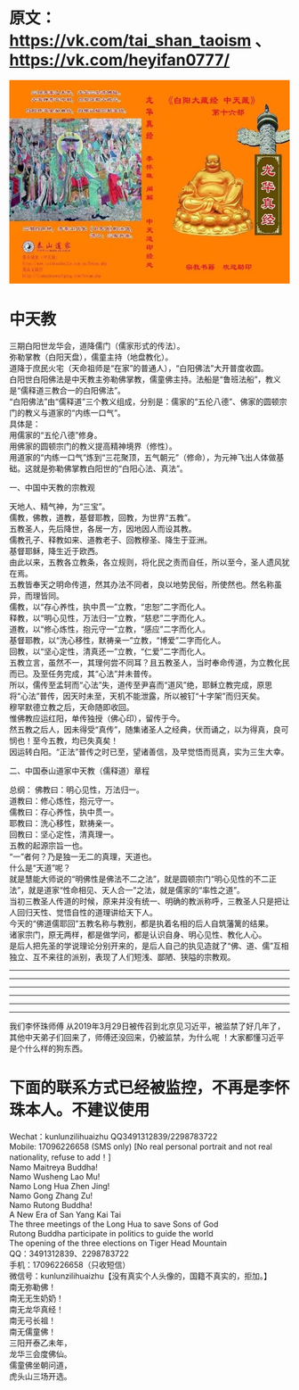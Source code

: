 # 原文：https://vk.com/tai_shan_taoism 、https://vk.com/heyifan0777/


![](/1.jpg)
# 中天教
三期白阳世龙华会，道降儒门（儒家形式的传法）。 \
弥勒掌教（白阳天盘），儒童主持（地盘教化）。 \
道降于庶民火宅（天命祖师是“在家”的普通人），“白阳佛法”大开普度收圆。\
白阳世白阳佛法是中天教主弥勒佛掌教，儒童佛主持。法船是“鲁班法船”，教义是“儒释道三教合一的白阳佛法”。 \
“白阳佛法”由“儒释道”三个教义组成，分别是：儒家的“五伦八德”、佛家的圆顿宗门的教义与道家的“内练一口气”。 \
具体是： \
用儒家的“五伦八德”修身。 \
用佛家的圆顿宗门的教义提高精神境界（修性）。 \
用道家的“内练一口气”炼到“三花聚顶，五气朝元”（修命），为元神飞出人体做基础。这就是弥勒佛掌教白阳世的“白阳心法、真法”。



一、中国中天教的宗教观

天地人、精气神，为“三宝”。 \
儒教，佛教，道教，基督耶教，回教，为世界“五教”。 \
五教圣人，先后降世，各居一方，因地因人而设其教。 \
儒教孔子、释教如来、道教老子、回教穆圣、降生于亚洲。 \
基督耶稣，降生近于欧西。 \
由此以来，五教各立教条，各立规则，将化民之责而自任，所以至今，圣人遗风犹在焉。 \
五教皆奉天之明命传道，然其办法不同者，良以地势民俗，所使然也。然名称虽异，而理皆同。 \
儒教，以“存心养性，执中贯一”立教，“忠恕”二字而化人。 \
释教，以“明心见性，万法归一”立教，“慈悲”二字而化人。 \
道教，以“修心炼性，抱元守一”立教，“感应”二字而化人。 \
基督耶教，以“洗心移性，默祷亲一”立教，“博爱”二字而化人。 \
回教，以“坚心定性，清真还一”立教，“仁爱”二字而化人。 \
五教立言，虽然不一，其理何尝不同耳？且五教圣人，当时奉命传道，为立教化民而已。及至任务完成，其“心法”并未普传。 \
所以，儒传至孟轲而“心法”失，道传至尹喜而“道风”绝，耶稣立教完成，原思将“心法”普传，因天时未至，天机不能泄露，所以被钉“十字架”而归天矣。 \
穆罕默德立教之后，天命随即收回。 \
惟佛教应运红阳，单传独授（佛心印），留传于今。 \
然五教之后人，因未得受“真传”，随集诸圣人之经典，伏而诵之，以为得真，良可悯也！至今五教，均已失真矣！ \
因运转白阳。“正法”普传之时已至，望诸善信，及早觉悟而觅真，实为三生大幸。 

二、中国泰山道家中天教（儒释道）章程

总纲： 
佛教曰：明心见性，万法归一。 \
道教曰：修心炼性，抱元守一。 \
儒教曰：存心养性，执中贯一。 \
耶教曰：洗心移性，默祷亲一。 \
回教曰：坚心定性，清真理一。 \
五教的起源宗旨一也。 \
“一”者何？乃是独一无二的真理，天道也。 \
什么是“天道”呢？ \
就是慧能大师说的“明佛性是佛法不二之法”，就是圆顿宗门“明心见性的不二正法”，就是道家“性命相见、天人合一”之法，就是儒家的“率性之道”。 \
当初三教圣人传道的时候，原来并没有统一、明确的教派称呼，三教圣人只是把让人回归天性、觉悟自性的道理讲给天下人。 \
今天的“佛道儒耶回”五教名称与教别，都是执着名相的后人自筑藩篱的结果。 \
诸家宗门，原无两样，都是做学问，都是认识自身、明心见性、教化人心。 \
是后人把先圣的学说理论分别开来的，是后人自己的执见造就了“佛、道、儒”互相独立、互不来往的派别，表现了人们短浅、鄙陋、狭隘的宗教观。 

---
---
---
---
---
---
我们李怀珠师傅 从2019年3月29日被传召到北京见习近平，被监禁了好几年了，其他中天弟子们回来了，师傅还没回来，仍被监禁，为什么呢 ！大家都懂习近平是个什么样的狗东西。

# 下面的联系方式已经被监控，不再是李怀珠本人。不建议使用
Wechat：kunlunzilihuaizhu 
QQ3491312839/2298783722 \
Mobile: 17096226658 (SMS only)
[No real personal portrait and not real nationality, refuse to add！] \
Namo Maitreya Buddha! \
Namo Wusheng Lao Mu! \
Namo Long Hua Zhen Jing! \
Namo Gong Zhang Zu! \
Namo Rutong Buddha! \
A New Era of San Yang Kai Tai \
The three meetings of the Long Hua to save Sons of God \
Rutong Buddha participate in politics to guide the world \
The opening of the three elections on Tiger Head Mountain \
QQ：3491312839、2298783722  \
手机：17096226658（只收短信） \
微信号：kunlunzilihuaizhu【没有真实个人头像的，国籍不真实的，拒加。】 \
南无弥勒佛！ \
南无无生奶奶！ \
南无龙华真经！ \
南无弓长祖！ \
南无儒童佛！ \
三阳开泰乙未年， \
龙华三会度佛仙。 \
儒童佛坐朝问道， \
虎头山三场开选。
